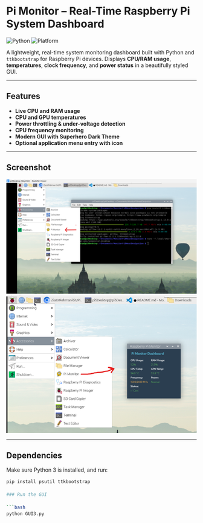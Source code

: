 # Pi Monitor – Real-Time Raspberry Pi System Dashboard

![Python](https://img.shields.io/badge/Python-3.7%2B-blue.svg)
![Platform](https://img.shields.io/badge/Platform-Raspberry%20Pi-green.svg)
<!-- ![License](https://img.shields.io/badge/License-MIT-brightgreen.svg) -->

A lightweight, real-time system monitoring dashboard built with Python and `ttkbootstrap` for Raspberry Pi devices. Displays **CPU/RAM usage**, **temperatures**, **clock frequency**, and **power status** in a beautifully styled GUI.

---

## Features

- **Live CPU and RAM usage**
- **CPU and GPU temperatures**
- **Power throttling & under-voltage detection**
- **CPU frequency monitoring**
- **Modern GUI with Superhero Dark Theme**
- **Optional application menu entry with icon**

---

## Screenshot

![Pi Monitor Screenshot](pimon1.png)
![Pi Monitor Screenshot](pimon2.png)

---

## Dependencies

Make sure Python 3 is installed, and run:

```bash
pip install psutil ttkbootstrap

### Run the GUI

```bash
python GUI3.py

